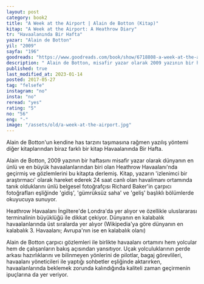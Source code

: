 ```yaml
---
layout: post  
category: book2  
title: "A Week at the Airport | Alain de Botton (Kitap)"  
kitap: "A Week at the Airport: A Heathrow Diary"  
tr: "Havaalanında Bir Hafta"  
yazar: "Alain de Botton"  
yil: "2009"  
sayfa: "196"  
goodreads: "https://www.goodreads.com/book/show/6718808-a-week-at-the-airport"
description: " Alain de Botton, misafir yazar olarak 2009 yazının bir haftasını Londra Heathrow Havaalanı'nda geçirmiş ve gözlemlerini Havaalanında Bir Hafta isimli kitabında derlemiştir."
published: true
last_modified_at: 2023-01-14
posted: 2017-05-27
tag: "felsefe"
instagram: "no"
insta: "no"
reread: "yes"
rating: "5"
no: "56"
eng: "-"
image: "/assets/old/a-week-at-the-airport.jpg"
---
```


Alain de Botton'un kendine has tarzını taşımasına rağmen yazılış yöntemi diğer kitaplarından biraz farklı bir kitap Havaalanında Bir Hafta.  
  
Alain de Botton, 2009 yazının bir haftasını misafir yazar olarak dünyanın en ünlü ve en büyük havaalanlarından biri olan Heathrow Havaalanı'nda geçirmiş ve gözlemlerini bu kitapta derlemiş. Kitap, yazarın 'izlenimci bir araştırmacı' olarak hareket ederek 24 saat canlı olan havalimanı ortamında tanık olduklarını ünlü belgesel fotoğrafçısı Richard Baker'in çarpıcı fotoğrafları eşliğinde 'gidiş', 'gümrüksüz saha' ve 'geliş' başlıklı bölümlerde okuyucuya sunuyor.  
  
Heathrow Havaalanı İngiltere'de Londra'da yer alıyor ve özellikle uluslararası terminalinin büyüklüğü ile dikkat çekiyor. Dünyanın en kalabalık havaalanlarında üst sıralarda yer alıyor (Wikipedia'ya göre dünyanın en kalabalık 3. Havaalanı; Avrupa'nın ise en kalabalık olanı)  
  
Alain de Botton çarpıcı gözlemleri ile birlikte havaalanı ortamını hem yolcular hem de çalışanların bakış açısından yansıtıyor. Uçak yolculuklarının perde arkası hazırlıklarını ve bilinmeyen yönlerini de pilotlar, bagaj görevlileri, havaalanı yöneticileri ile yaptığı sohbetler eşliğinde aktarırken, havaalanlarında beklemek zorunda kalındığında kaliteli zaman geçirmenin ipuçlarına da yer veriyor.  
  
  
